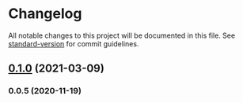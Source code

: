 # Changelog

All notable changes to this project will be documented in this file. See [standard-version](https://github.com/conventional-changelog/standard-version) for commit guidelines.

## [0.1.0](https://github.com///compare/v0.0.5...v0.1.0) (2021-03-09)

### 0.0.5 (2020-11-19)

